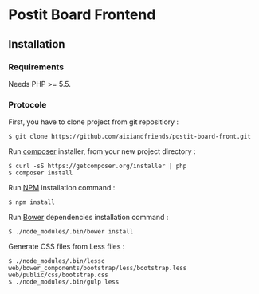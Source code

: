 # Postit Board Frontend

## Installation

### Requirements

Needs PHP >= 5.5.

### Protocole

First, you have to clone project from git repositiory :

```
$ git clone https://github.com/aixiandfriends/postit-board-front.git
```

Run [composer](https://getcomposer.org/download/) installer, from your new project directory :
```
$ curl -sS https://getcomposer.org/installer | php
$ composer install
```

Run [NPM](https://docs.npmjs.com/cli/install) installation command :
```
$ npm install
```

Run [Bower](http://bower.io/) dependencies installation command :
```
$ ./node_modules/.bin/bower install
```

Generate CSS files from Less files :
```
$ ./node_modules/.bin/lessc web/bower_components/bootstrap/less/bootstrap.less web/public/css/bootstrap.css
$ ./node_modules/.bin/gulp less
```
